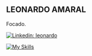 ## LEONARDO AMARAL
<!--In 2020, I began learning the fundamentals of programming (algorithms, logic, and OOP) using the Java language. In 2021, I achieved my long-awaited promotion to Delphi Desktop Programmer at Siscart Sistemas.

Now, in 2024, I am more determined than ever to focus on consolidating and improving my skills in Java. My goal is to change my career path to work as a Java developer, particularly in the back-end area. This decision reflects not only my passion for the Java language but also my aspiration to pursue a career more aligned with my interests and professional goals.-->
Focado.


[![Linkedin: leonardo](https://img.shields.io/badge/-Linkedin-blue?style=flat-square&logo=Linkedin&logoColor=white&link=https://www.linkedin.com/in/leonardoamaraldesenvolvedordelphi/)](https://www.linkedin.com/in/leonardoamaraldesenvolvedordelphi/)


<!--<h2> GitHub Analytics </h2>
<img height="180em" src="https://github-readme-stats.vercel.app/api/top-langs/?username=OlaLeonardoAmaral&layout=compact&langs_count=7&theme=dark"/> -->

<!--Tech Stacks & Tools-->
[![My Skills](https://skillicons.dev/icons?i=java,spring,maven,nodejs,typescript,react,sequelize,mysql,postgres,mongodb,git)](https://skillicons.dev)
 
 
</div>


